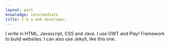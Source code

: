 ```yaml
---
layout: post
knowledge: intermediate 
title: I'm a web developer.
---
```

I write in HTML, Javascript, CSS and Java. I use GWT and Play! Framework to build websites. I can also use Jekyll, like this one.